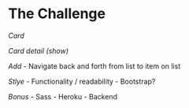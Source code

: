 # The Challenge

*Card*
	<!-- - Name -->
	<!-- - Type -->
	<!-- - Address -->
	<!-- - URL -->

*Card detail (show)*
	<!-- - Name -->
	<!-- 	- Address -->
	<!-- - Map (Google Map React) -->

*Add*
	- Navigate back and forth from list to item on list

<!-- ================================================== -->

*Stlye*
	- Functionality / readability
	- Bootstrap?

<!-- ================================================== -->

*Bonus*
	- Sass
	- Heroku
	- Backend